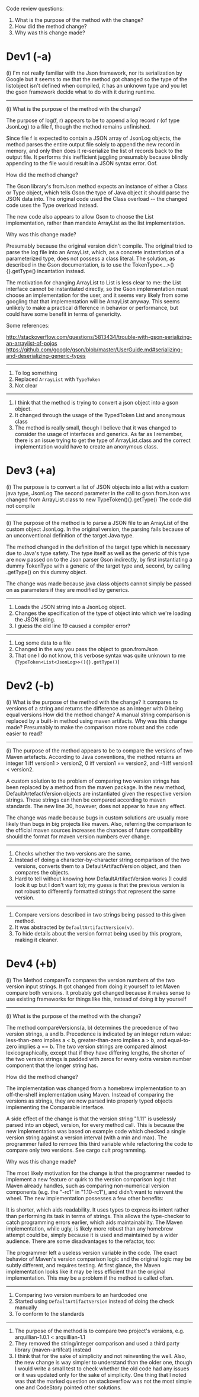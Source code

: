 Code review questions:
 1. What is the purpose of the method with the change?
 2. How did the method change?
 3. Why was this change made?

# Dev1 (-a)
(i) I'm not really familiar with the Json framework, nor its serialization by Google but it seems to me that the method got changed so the type of the listobject isn't defined when compiled, it has an unknown type and you let the gson framework decide what to do with it during runtime.

---

(i) What is the purpose of the method with the change?

The purpose of log(f, r) appears to be to append a log record r (of type JsonLog) to a file f, though the method remains unfinished.

Since file f is expected to contain a JSON array of JsonLog objects, the method parses the entire output file solely to append the new record in memory, and only then does it re-serialize the list of records back to the output file. It performs this inefficient juggling presumably because blindly appending to the file would result in a JSON syntax error. Oof.

How did the method change?

The Gson library's fromJson method expects an instance of either a Class or Type object, which tells Gson the type of Java object it should parse the JSON data into. The original code used the Class overload -- the changed code uses the Type overload instead.

The new code also appears to allow Gson to choose the List implementation, rather than mandate ArrayList as the list implementation.

Why was this change made?

Presumably because the original version didn't compile. The original tried to parse the log file into an ArrayList<JsonLog>, which, as a concrete instantiation of a parameterized type, does not possess a class literal. The solution, as described in the Gson documentation, is to use the TokenType<...>(){}.getType() incantation instead.

The motivation for changing ArrayList to List is less clear to me: the List interface cannot be instantiated directly, so the Gson implementation must choose an implementation for the user, and it seems very likely from some googling that that implementation will be ArrayList anyway. This seems unlikely to make a practical difference in behavior or performance, but could have some benefit in terms of genericity.

Some references:

http://stackoverflow.com/questions/5813434/trouble-with-gson-serializing-an-arraylist-of-pojos
https://github.com/google/gson/blob/master/UserGuide.md#serializing-and-deserializing-generic-types


---

1. To log something
2. Replaced `ArrayList` with `TypeToken`
3. Not clear

---

1. I think that the method is trying to convert a json object into a gson object.
2. It changed through the usage of the TypedToken List and anonymous class
3. The method is really small, though I believe that it was changed to consider the usage of interfaces and generics. As far as I remember, there is an issue trying to get the type of  ArrayList<JsonLog>.class and the correct implementation would have to create an anonymous class.


# Dev3 (+a)
(i) The purpose is to convert a list of JSON objects into a list with a custom java type, JsonLog
The second parameter in the call to gson.fromJson was changed from ArrayList.class to new TypeToken(){}.getType()
The code did not compile

---

(i) The purpose of the method is to parse a JSON file to an ArrayList of the custom object JsonLog. In the original version, the parsing fails because of an unconventional definition of the target Java type.

The method changed in the definition of the target type which is necessary due to Java's type safety. The type itself as well as the generic of this type are now passed on to the Json parser Gson indirectly, by first instantiating a dummy TokenType with a generic of the target type and, second, by calling .getType() on this dummy object.

The change was made because java class objects cannot simply be passed on as parameters if they are modified by generics.

---

1. Loads the JSON string into a JsonLog object.
2. Changes the specification of the type of object into which we're loading the JSON string.
3. I guess the old line 19 caused a compiler error?

---

1. Log some data to a file
2. Changed in the way you pass the object to gson.fromJson
3. That one I do not know, this verbose syntax was quite unknown to me (`TypeToken<List<JsonLog>>(){}.getType()`)

# Dev2 (-b)
(i) What is the purpose of the method with the change?
It compares to versions of a string and returns the difference as an integer with 0 being equal versions
How did the method change?
A manual string comparison is replaced by a built-in method using maven artifacts.
Why was this change made?
Presumably to make the comparison more robust and the code easier to read?

---

(i) The purpose of the method appears to be to compare the versions of two Maven artefacts. According to Java conventions, the method returns an integer 1 iff version1 > version2, 0 iff version1 == version2, and -1 iff version1 < version2.

A custom solution to the problem of comparing two version strings has been replaced by a method from the maven package. In the new method, DefaultArtefactVersion objects are instantiated given the respective version strings. These strings can then be compared according to maven standards. The new line 30, however, does not appear to have any effect.

The change was made because bugs in custom solutions are usually more likely than bugs in big projects like maven. Also, referring the comparison to the official maven sources increases the chances of future compatibility should the format for maven version numbers ever change.

---

1. Checks whether the two versions are the same.
2. Instead of doing a character-by-character string comparison of the two versions, converts them to a DefaultArtifactVersion object, and then compares the objects.
3. Hard to tell without knowing how DefaultArtifactVersion works (I could look it up but I don't want to); my guess is that the previous version is not robust to differently formatted strings that represent the same version.

---

1. Compare versions described in two strings being passed to this given method.
2. It was abstracted by `DefaultArtifactVersion(v)`.
3. To hide details about the version format being used by this program, making it cleaner.

# Dev4 (+b)
(i) The Method compareTo compares the version numbers of the two version input strings.
It got changed from doing it yourself to let Maven compare both versions.
It probably got changed because it makes sense to use existing frameworks for things like this, instead of doing it by yourself

---

(i) What is the purpose of the method with the change?

The method compareVersions(a, b) determines the precedence of two version strings, a and b. Precedence is indicated by an integer return value: less-than-zero implies a < b, greater-than-zero implies a > b, and equal-to-zero implies a == b. The two version strings are compared almost lexicographically, except that if they have differing lengths, the shorter of the two version strings is padded with zeros for every extra version number component that the longer string has.

How did the method change?

The implementation was changed from a homebrew implementation to an off-the-shelf implementation using Maven. Instead of comparing the versions as strings, they are now parsed into properly typed objects implementing the Comparable<T> interface.

A side effect of the change is that the version string "1.11" is uselessly parsed into an object, version, for every method call. This is because the new implementation was based on example code which checked a single version string against a version interval (with a min and max). The programmer failed to remove this third variable while refactoring the code to compare only two versions. See cargo cult programming.

Why was this change made?

The most likely motivation for the change is that the programmer needed to implement a new feature or quirk to the version comparison logic that Maven already handles, such as comparing non-numerical version components (e.g. the "-rc1" in "1.10-rc1"), and didn't want to reinvent the wheel. The new implementation possesses a few other benefits:

It is shorter, which aids readability.
It uses types to express its intent rather than performing its task in terms of strings. This allows the type-checker to catch programming errors earlier, which aids maintainability.
The Maven implementation, while ugly, is likely more robust than any homebrew attempt could be, simply because it is used and maintained by a wider audience.
There are some disadvantages to the refactor, too:

The programmer left a useless version variable in the code.
The exact behavior of Maven's version comparison logic and the original logic may be subtly different, and requires testing.
At first glance, the Maven implementation looks like it may be less efficient than the original implementation. This may be a problem if the method is called often.

---

1. Comparing two version numbers to an hardcoded one
2. Started using `DefaultArtifactVersion` instead of doing the check manually
3. To conform to the standards

---

1. The purpose of the method is to compare two project's versions, e.g. arquillian-1.0.1 < arquillian-1.1
2. They removed the string/integer comparison and used a third party library (maven-artifcat) instead
3. I think that for the sake of simplicity and not reinventing the well. Also, the new change is way simpler to understand than the older one, though I would write a small test to check whether the old code had any issues or it was updated only for the sake of simplicity. One thing that I noted was that the marked question on stackoverflow was not the most simple one and CodeStory pointed other solutions.

